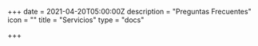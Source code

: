 +++
date = 2021-04-20T05:00:00Z
description = "Preguntas Frecuentes"
icon = ""
title = "Servicios"
type = "docs"

+++
